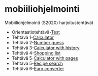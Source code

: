 # mobiiliohjelmointi

Mobiiliohjelmointi (S2020) harjoitustehtävät

- Orientaatiotehtävä-[Test](/test/App.js)
- Tehtävä 1-[Calculator](/calculator/App.js)
- Tehtävä 2-[Number guess](/guess_number/App.js)
- Tehtävä 3-[Calculator with history](/calculator_history/App.js)
- Tehtävä 4-[Shopping list](/shopping_list/App.js)
- Tehtävä 5-[Calculator with pages](/calculator_with_pages/App.js)
- Tehtävä 5-[Recipe search](/recipes/App.js)
- Tehtävä 6-[Euro converter](/euro_converter/App.js)
